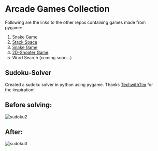# Arcade Games Collection
Following are the links to the other repos containing games made from pygame:
  1. [Snake Game](https://github.com/RajayR2000/Snake-Game-Pygame)
  2. [Stack Space](https://github.com/RajayR2000/Stack-game-pygame)
  3. [Snake Game](https://github.com/RajayR2000/Snake-Game-Pygame)
  4. [2D-Shooter Game](https://github.com/RajayR2000/2D-GAME-PYGAME)
  5. Word Search (coming soon...)
## Sudoku-Solver
Created a sudoku solver in python using pygame.
Thanks [TechwithTim](https://github.com/techwithtim) for the inspiration!
## Before solving:
![sudoku2](https://user-images.githubusercontent.com/28715027/77473597-b52d6b80-6e3b-11ea-9c57-e18a3cac0c5e.PNG)


## After:
![sudoku3](https://user-images.githubusercontent.com/28715027/77473624-be1e3d00-6e3b-11ea-87cd-371237dc6305.PNG)



